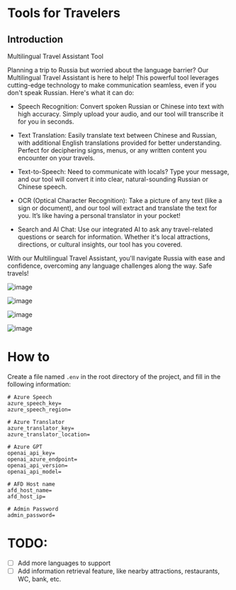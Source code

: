 # Tools for Travelers

## Introduction

Multilingual Travel Assistant Tool

Planning a trip to Russia but worried about the language barrier? Our Multilingual Travel Assistant is here to help! This powerful tool leverages cutting-edge technology to make communication seamless, even if you don't speak Russian. Here's what it can do:

- Speech Recognition: Convert spoken Russian or Chinese into text with high accuracy. Simply upload your audio, and our tool will transcribe it for you in seconds.

- Text Translation: Easily translate text between Chinese and Russian, with additional English translations provided for better understanding. Perfect for deciphering signs, menus, or any written content you encounter on your travels.

- Text-to-Speech: Need to communicate with locals? Type your message, and our tool will convert it into clear, natural-sounding Russian or Chinese speech.

- OCR (Optical Character Recognition): Take a picture of any text (like a sign or document), and our tool will extract and translate the text for you. It’s like having a personal translator in your pocket!

- Search and AI Chat: Use our integrated AI to ask any travel-related questions or search for information. Whether it's local attractions, directions, or cultural insights, our tool has you covered.

With our Multilingual Travel Assistant, you'll navigate Russia with ease and confidence, overcoming any language challenges along the way. Safe travels!

![image](https://github.com/user-attachments/assets/6d183c55-eebb-4759-8200-a7ccf0a41806)

![image](https://github.com/user-attachments/assets/f6ff5516-ced7-46a1-9ad8-c5a73e6e4ba2)

![image](https://github.com/user-attachments/assets/dc64fee1-b2a0-4417-8176-1951bae2421c)

![image](https://github.com/user-attachments/assets/6ee593a1-c7ff-4d10-9053-9bcb2c83507e)


# How to
Create a file named `.env` in the root directory of the project, and fill in the following information:

```
# Azure Speech
azure_speech_key=
azure_speech_region=

# Azure Translator
azure_translator_key=
azure_translator_location=

# Azure GPT
openai_api_key=
openai_azure_endpoint=
openai_api_version=
openai_api_model=

# AFD Host name
afd_host_name=
afd_host_ip=

# Admin Password
admin_password=
```


# TODO:
- [ ] Add more languages to support
- [ ] Add information retrieval feature, like nearby attractions, restaurants, WC, bank, etc.
